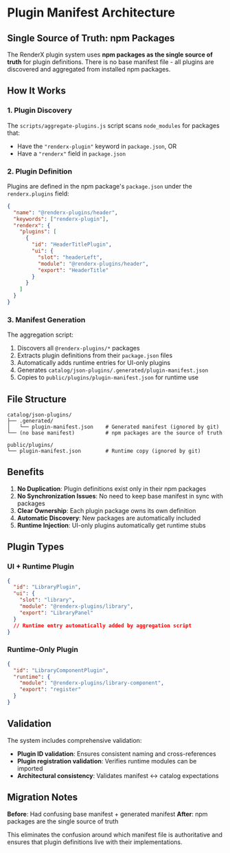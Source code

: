 # Plugin Manifest Architecture

## Single Source of Truth: npm Packages

The RenderX plugin system uses **npm packages as the single source of truth** for plugin definitions. There is no base manifest file - all plugins are discovered and aggregated from installed npm packages.

## How It Works

### 1. Plugin Discovery
The `scripts/aggregate-plugins.js` script scans `node_modules` for packages that:
- Have the `"renderx-plugin"` keyword in `package.json`, OR
- Have a `"renderx"` field in `package.json`

### 2. Plugin Definition
Plugins are defined in the npm package's `package.json` under the `renderx.plugins` field:

```json
{
  "name": "@renderx-plugins/header",
  "keywords": ["renderx-plugin"],
  "renderx": {
    "plugins": [
      {
        "id": "HeaderTitlePlugin",
        "ui": {
          "slot": "headerLeft",
          "module": "@renderx-plugins/header",
          "export": "HeaderTitle"
        }
      }
    ]
  }
}
```

### 3. Manifest Generation
The aggregation script:
1. Discovers all `@renderx-plugins/*` packages
2. Extracts plugin definitions from their `package.json` files
3. Automatically adds runtime entries for UI-only plugins
4. Generates `catalog/json-plugins/.generated/plugin-manifest.json`
5. Copies to `public/plugins/plugin-manifest.json` for runtime use

## File Structure

```
catalog/json-plugins/
├── .generated/
│   └── plugin-manifest.json    # Generated manifest (ignored by git)
└── (no base manifest)          # npm packages are the source of truth

public/plugins/
└── plugin-manifest.json        # Runtime copy (ignored by git)
```

## Benefits

1. **No Duplication**: Plugin definitions exist only in their npm packages
2. **No Synchronization Issues**: No need to keep base manifest in sync with packages
3. **Clear Ownership**: Each plugin package owns its own definition
4. **Automatic Discovery**: New packages are automatically included
5. **Runtime Injection**: UI-only plugins automatically get runtime stubs

## Plugin Types

### UI + Runtime Plugin
```json
{
  "id": "LibraryPlugin",
  "ui": {
    "slot": "library",
    "module": "@renderx-plugins/library",
    "export": "LibraryPanel"
  }
  // Runtime entry automatically added by aggregation script
}
```

### Runtime-Only Plugin
```json
{
  "id": "LibraryComponentPlugin",
  "runtime": {
    "module": "@renderx-plugins/library-component",
    "export": "register"
  }
}
```

## Validation

The system includes comprehensive validation:
- **Plugin ID validation**: Ensures consistent naming and cross-references
- **Plugin registration validation**: Verifies runtime modules can be imported
- **Architectural consistency**: Validates manifest ↔ catalog expectations

## Migration Notes

**Before**: Had confusing base manifest + generated manifest
**After**: npm packages are the single source of truth

This eliminates the confusion around which manifest file is authoritative and ensures that plugin definitions live with their implementations.
